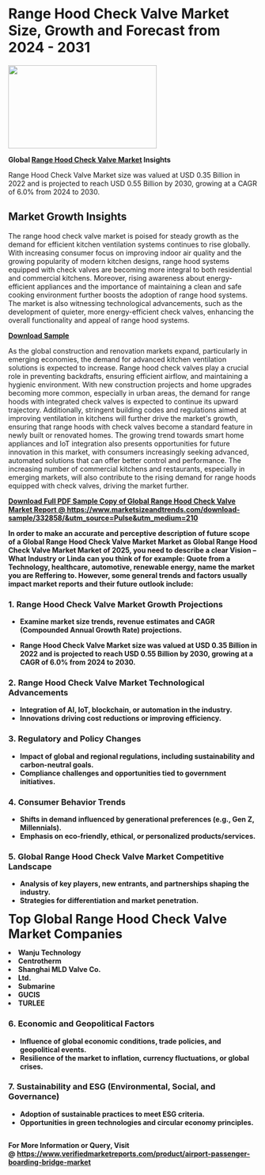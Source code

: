 <H1>Range Hood Check Valve Market Size, Growth and Forecast from 2024 - 2031</H1><img class="aligncenter size-medium wp-image-584254" src="https://thirdeyenews.in/wp-content/uploads/2024/09/Global-Market-Research-300x168.jpeg" alt="" width="300" height="168" /><p><strong>Global&nbsp;<a href="https://www.marketsizeandtrends.com/download-sample/332858/&amp;utm_source=Pulse&amp;utm_medium=210">Range Hood Check Valve Market</a> Insights</strong></p><p>Range Hood Check Valve Market size was valued at USD 0.35 Billion in 2022 and is projected to reach USD 0.55 Billion by 2030, growing at a CAGR of 6.0% from 2024 to 2030.</p><p><h2>Market Growth Insights</h2> <p>The range hood check valve market is poised for steady growth as the demand for efficient kitchen ventilation systems continues to rise globally. With increasing consumer focus on improving indoor air quality and the growing popularity of modern kitchen designs, range hood systems equipped with check valves are becoming more integral to both residential and commercial kitchens. Moreover, rising awareness about energy-efficient appliances and the importance of maintaining a clean and safe cooking environment further boosts the adoption of range hood systems. The market is also witnessing technological advancements, such as the development of quieter, more energy-efficient check valves, enhancing the overall functionality and appeal of range hood systems.</p> <p><strong><a href="#">Download Sample</a></strong></p> <p>As the global construction and renovation markets expand, particularly in emerging economies, the demand for advanced kitchen ventilation solutions is expected to increase. Range hood check valves play a crucial role in preventing backdrafts, ensuring efficient airflow, and maintaining a hygienic environment. With new construction projects and home upgrades becoming more common, especially in urban areas, the demand for range hoods with integrated check valves is expected to continue its upward trajectory. Additionally, stringent building codes and regulations aimed at improving ventilation in kitchens will further drive the market's growth, ensuring that range hoods with check valves become a standard feature in newly built or renovated homes. The growing trend towards smart home appliances and IoT integration also presents opportunities for future innovation in this market, with consumers increasingly seeking advanced, automated solutions that can offer better control and performance. The increasing number of commercial kitchens and restaurants, especially in emerging markets, will also contribute to the rising demand for range hoods equipped with check valves, driving the market further.</p> <p><strong><a href="#"></p><p><span class=""><strong>Download Full PDF Sample Copy of Global Range Hood Check Valve Market Report</strong> @ <a href="https://www.marketsizeandtrends.com/download-sample/332858/&amp;utm_source=Pulse&amp;utm_medium=210" target="_blank">https://www.marketsizeandtrends.com/download-sample/332858/&amp;utm_source=Pulse&amp;utm_medium=210</a></span></p><p>In order to make an accurate and perceptive description of future scope of a Global&nbsp;Range Hood Check Valve Market Market as Global&nbsp;Range Hood Check Valve Market Market of 2025, you need to describe a clear Vision &ndash; What Industry or Linda can you think of for example: Quote from a Technology, healthcare, automotive, renewable energy, name the market you are Reffering to. However, some general trends and factors usually impact market reports and their future outlook include:</p><h3>1.&nbsp;<strong>Range Hood Check Valve Market Growth Projections</strong></h3><ul><li>Examine market size trends, revenue estimates and CAGR (Compounded Annual Growth Rate) projections.</li><li><p>Range Hood Check Valve Market size was valued at USD 0.35 Billion in 2022 and is projected to reach USD 0.55 Billion by 2030, growing at a CAGR of 6.0% from 2024 to 2030.</p></li></ul><h3>2.&nbsp;<strong>Range Hood Check Valve Market Technological Advancements</strong></h3><ul><li>Integration of AI, IoT, blockchain, or automation in the industry.</li><li>Innovations driving cost reductions or improving efficiency.</li></ul><h3>3.&nbsp;<strong>Regulatory and Policy Changes</strong></h3><ul><li>Impact of global and regional regulations, including sustainability and carbon-neutral goals.</li><li>Compliance challenges and opportunities tied to government initiatives.</li></ul><h3>4.&nbsp;<strong>Consumer Behavior Trends</strong></h3><ul><li>Shifts in demand influenced by generational preferences (e.g., Gen Z, Millennials).</li><li>Emphasis on eco-friendly, ethical, or personalized products/services.</li></ul><h3>5.&nbsp;<strong>Global Range Hood Check Valve Market Competitive Landscape</strong></h3><ul><li>Analysis of key players, new entrants, and partnerships shaping the industry.</li><li>Strategies for differentiation and market penetration.</li></ul><p data-pm-slice="1 1 []"><span style="color: inherit; font-family: inherit; font-size: 25px;">Top Global Range Hood Check Valve Market Companies</span></p><div class="" data-test-id=""><p><li>Wanju Technology</li><li> Centrotherm</li><li> Shanghai MLD Valve Co.</li><li> Ltd.</li><li> Submarine</li><li> GUCIS</li><li> TURLEE</li></p></div><h3>6.&nbsp;<strong>Economic and Geopolitical Factors</strong></h3><ul><li>Influence of global economic conditions, trade policies, and geopolitical events.</li><li>Resilience of the market to inflation, currency fluctuations, or global crises.</li></ul><h3>7.&nbsp;<strong>Sustainability and ESG (Environmental, Social, and Governance)</strong></h3><ul><li>Adoption of sustainable practices to meet ESG criteria.</li><li>Opportunities in green technologies and circular economy principles.</li></ul><h2><strong style="font-size: 14px;">For More Information or Query, Visit @&nbsp;</strong><a style="background-color: #ffffff; font-size: 14px;" href="https://www.marketsizeandtrends.com/report/range-hood-check-valve-market/" target="_blank">https://www.verifiedmarketreports.com/product/airport-passenger-boarding-bridge-market</a></h2>

